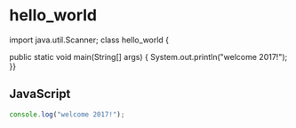 # hello_world

import java.util.Scanner;
class hello_world
{

public static void main(String[] args)
{
System.out.println("welcome 2017!");
}}

## JavaScript

```javascript
console.log("welcome 2017!");
```

